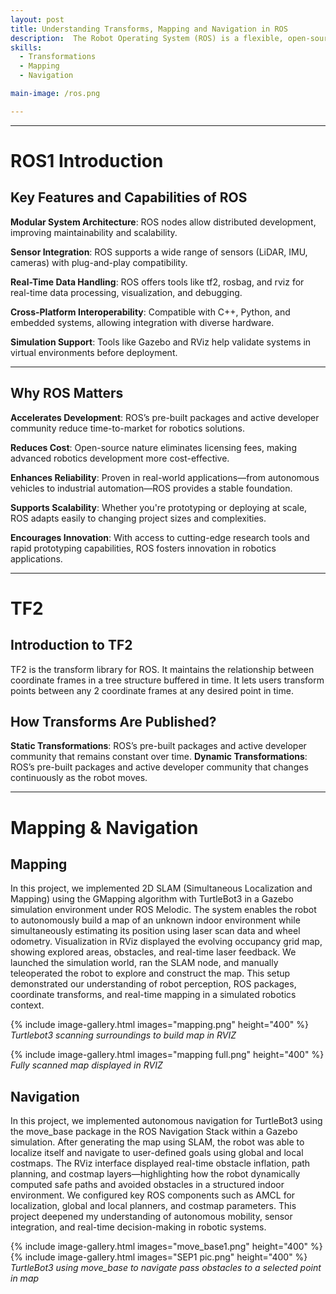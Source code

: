 ```yaml
---
layout: post
title: Understanding Transforms, Mapping and Navigation in ROS
description:  The Robot Operating System (ROS) is a flexible, open-source framework for writing robot software. It provides tools, libraries, and conventions to simplify the task of creating complex and robust robot behavior across a wide variety of robotic platforms. ROS is widely used in academia, research, and increasingly in commercial robotics due to its modular architecture and strong community support. Our current project involves designing a maze arena and implementing autonomous navigation using ROS1 on the Limo robot. In this page we display our learning on ROS1.
skills: 
  - Transformations
  - Mapping
  - Navigation

main-image: /ros.png

---
```


---
# ROS1 Introduction
## Key Features and Capabilities of ROS
**Modular System Architecture**: ROS nodes allow distributed development, improving maintainability and scalability.


**Sensor Integration**: ROS supports a wide range of sensors (LiDAR, IMU, cameras) with plug-and-play compatibility.


**Real-Time Data Handling**: ROS offers tools like tf2, rosbag, and rviz for real-time data processing, visualization, and debugging.


**Cross-Platform Interoperability**: Compatible with C++, Python, and embedded systems, allowing integration with diverse hardware.


**Simulation Support**: Tools like Gazebo and RViz help validate systems in virtual environments before deployment.

---

## Why ROS Matters 
**Accelerates Development**: ROS’s pre-built packages and active developer community reduce time-to-market for robotics solutions.


**Reduces Cost**: Open-source nature eliminates licensing fees, making advanced robotics development more cost-effective.


**Enhances Reliability**: Proven in real-world applications—from autonomous vehicles to industrial automation—ROS provides a stable foundation.


**Supports Scalability**: Whether you're prototyping or deploying at scale, ROS adapts easily to changing project sizes and complexities.


**Encourages Innovation**: With access to cutting-edge research tools and rapid prototyping capabilities, ROS fosters innovation in robotics applications.

---

# TF2
## Introduction to TF2
TF2 is the transform library for ROS. It maintains the relationship between coordinate frames in a tree structure buffered in time. It lets users transform points between any 2 coordinate frames at any desired point in time.

## How Transforms Are Published?
**Static Transformations**: ROS’s pre-built packages and active developer community that remains constant over time.
**Dynamic Transformations**: ROS’s pre-built packages and active developer community that changes continuously as the robot moves.

---

<!--## Embedding images 
### External images
{% include image-gallery.html images="https://live.staticflickr.com/65535/52821641477_d397e56bc4_k.jpg, https://live.staticflickr.com/65535/52822650673_f074b20d90_k.jpg" height="400"%}
<span style="font-size: 10px">"Starship Test Flight Mission" from https://www.flickr.com/photos/spacex/52821641477/</span>  
You can put in multiple entries. All images will be at a fixed height in the same row. With smaller window, they will switch to columns.  
-->
# Mapping & Navigation
## Mapping
In this project, we implemented 2D SLAM (Simultaneous Localization and Mapping) using the GMapping algorithm with TurtleBot3 in a Gazebo simulation environment under ROS Melodic. The system enables the robot to autonomously build a map of an unknown indoor environment while simultaneously estimating its position using laser scan data and wheel odometry. Visualization in RViz displayed the evolving occupancy grid map, showing explored areas, obstacles, and real-time laser feedback. We launched the simulation world, ran the SLAM node, and manually teleoperated the robot to explore and construct the map. This setup demonstrated our understanding of robot perception, ROS packages, coordinate transforms, and real-time mapping in a simulated robotics context.

{% include image-gallery.html images="mapping.png" height="400" %} 
            *Turtlebot3 scanning surroundings to build map in RVIZ*

{% include image-gallery.html images="mapping full.png" height="400" %} 
            *Fully scanned map displayed in RVIZ*


## Navigation
In this project, we implemented autonomous navigation for TurtleBot3 using the move_base package in the ROS Navigation Stack within a Gazebo simulation. After generating the map using SLAM, the robot was able to localize itself and navigate to user-defined goals using global and local costmaps. The RViz interface displayed real-time obstacle inflation, path planning, and costmap layers—highlighting how the robot dynamically computed safe paths and avoided obstacles in a structured indoor environment. We configured key ROS components such as AMCL for localization, global and local planners, and costmap parameters. This project deepened my understanding of autonomous mobility, sensor integration, and real-time decision-making in robotic systems.

{% include image-gallery.html images="move_base1.png" height="400" %}
{% include image-gallery.html images="SEP1 pic.png" height="400" %} 
            *TurtleBot3 using move_base to navigate pass obstacles to a selected point in map*

            
<!--### Embeed images
{% include image-gallery.html images="mapping.png" height="400" %} 
place the images in project folder/images then update the file path. -->   


<!--## Embedding youtube video
The second video has the autoplay on. copy and paste the 11-digit id found in the url link. <br>
*Example* : https://www.youtube.com/watch?v={**MhVw-MHGv4s**}&ab_channel=engineerguy
{% include youtube-video.html id="MhVw-MHGv4s" autoplay= "false"%}
{% include youtube-video.html id="XGC31lmdS6s" autoplay = "true" %}

you can also set up custom size by specifying the width (the aspect ratio has been set to 16/9). The default size is 560 pixels x 315 pixels.  

The width of the video below. Regardless of initial width, all the videos is responsive and will fit within the smaller screen.
{% include youtube-video.html id="tGCdLEQzde0" autoplay = "false" width= "900px" %} --> 

<!-- <br>

## Adding a hozontal line
---

## Starting a new line
leave two spaces "  " at the end or enter <br>

## Adding bold text
this is how you input **bold text**

## Adding italic text
Italicized text is the *cat's meow*.

## Adding ordered list
1. First item
2. Second item
3. Third item
4. Fourth item

## Adding unordered list
- First item
- Second item
- Third item
- Fourth item

## Adding code block
```ruby
def hello_world
  puts "Hello, World!"
end
```

```python
def start()
  print("time to start!")
```

```javascript
let x = 1;
if (x === 1) {
  let x = 2;
  console.log(x);
}
console.log(x);

```

## Adding external links
[Wikipedia](https://en.wikipedia.org)


## Adding block quote
> A blockquote would look great if you need to highlight something


## Adding table 

| Header 1 | Header 2 |
|----------|----------|
| Row 1, Col 1 | Row 1, Col 2 |
| Row 2, Col 1 | Row 2, Col 2 |

make sure to leave aline betwen the table and the header -->


